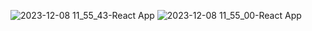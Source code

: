 ![2023-12-08 11_55_43-React App](https://github.com/fidelis452/node-express/assets/55779057/9797f020-39d5-4a55-aa7c-0ab3c5eac639)
![2023-12-08 11_55_00-React App](https://github.com/fidelis452/node-express/assets/55779057/8ed69764-be7f-40f3-8177-5406fbb9a0fd)
